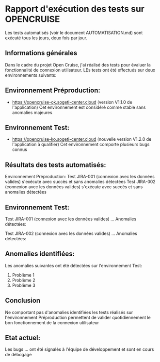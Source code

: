 # Rapport d'exécution des tests sur OPENCRUISE

Les tests automatisés (voir le document AUTOMATISATION.md) sont exécuté tous les jours, deux fois par jour.

## Informations générales

Dans le cadre du projet Open Cruise, j'ai réalisé des tests pour évaluer la fonctionnalité de connexion utilisateur. LEs tests ont été effectués sur deux environnements suivants:

## Environnement Préproduction:
- https://opencruise-ok.sogeti-center.cloud (version V1.1.0 de l'application)
Cet environnement est considéré comme stable sans anomalies majeures

## Environnement Test:
- https://opencruise-ko.sogeti-center.cloud (nouvelle version V1.2.0 de l'application à qualifier)
Cet environnement comporte plusieurs bugs connus

## Résultats des tests automatisés:
Environnement Préproduction:
Test JIRA-001 (connexion avec les données valides) s'exécute avec succès et sans anomalies détectées
Test JIRA-002 (connexion avec les données valides) s'exécute avec succès et sans anomalies détectées

## Environnement Test:
Test JIRA-001 (connexion avec les données valides) ...
Anomalies détectées:

Test JIRA-002 (connexion avec les données valides) ...
Anomalies détectées:

## Anomalies identifiées:

Les anomalies suivantes ont été détectées sur l'environnement Test:
1. Problème 1
2. Problème 2
3. Problème 3

## Conclusion

Ne comportant pas d'anomalies identifiées les tests réalisés sur l'environnement Préproduction permettent de valider quotidiennement le bon fonctionnement de la connexion utilisateur

## Etat actuel:

Les bugs ... ont été signalés à l'équipe de développement et sont en cours de débogage 
